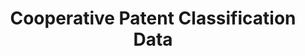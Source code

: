 ---
layout: default
bigquery: https://console.cloud.google.com/bigquery?p=patents-public-data&d=cpc&page=dataset
citation: '“Cooperative Patent Classification” by the EPO and USPTO, for public use. '
contributors: EPO, USPTO
cost: None
description: Cooperative Patent Classification Data contains the scheme and definitions
  of the Cooperative Patent Classification system for classifying patent documents.
  The CPC is the result of a partnership between the EPO and the USPTO in their joint
  effort to develop a common, internationally compatible classification system for
  technical documents, in particular patent publications, which will be used by both
  offices in the patent granting process
documentation: https://www.cooperativepatentclassification.org/cpcSchemeAndDefinitions
last_edit: 04/06/2022, 08:47:26
location: https://www.cooperativepatentclassification.org/index
maintained_by: USPTO, EPO
schema_fields:
- breakdownCode
- definition
- synonyms
- limiting_references
- informative_references
- child_groups
- date_revised
- title_part
- additional_only
- parents
- children
- symbol
- notAllocatable
- title_full
- ipc_concordant
- glossary
- applicationReferences
- sizeCache
- titleFull
- titlePart
- residual_references
- breakdown_code
- childGroups
- ipcConcordant
- dateRevised
- level
- not_allocatable
- status
- residualReferences
- application_references
- limitingReferences
- informativeReferences
shortname: cooperative_patent_classification
tags:
- patents
- science
title: Cooperative Patent Classification Data
uuid: 984374a7-16e9-4b35-9445-458daceb01bf
---
